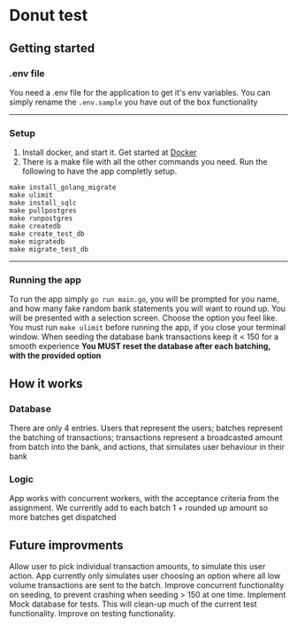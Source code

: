 # Donut test

## Getting started

### .env file

You need a .env file for the application to get it's env variables. You can simply rename the `.env.sample` you have out of the box functionality

------------
### Setup
1. Install docker, and start it. Get started at [Docker](http://https://www.docker.com/products/docker-desktop "Docker")
2. There is a make file with all the other commands you need. Run the following to have the app completly setup.  
```
make install_golang_migrate
make ulimit
make install_sqlc
make pullpostgres
make runpostgres
make createdb
make create_test_db
make migratedb
make migrate_test_db
```
------------
### Running the app
To run the app simply `go run main.go`, you will be prompted for you name, and how many fake random bank statements you will want to round up.
You will be presented with a selection screen. Choose the option you feel like.
You must run `make ulimit` before running the app, if you close your terminal window.
When seeding the database bank transactions keep it < 150 for a smooth experience
**You MUST reset the database after each batching, with the provided option**
## How it works
### Database
There are only 4 entries. Users that represent the users; batches represent the batching of transactions; transactions represent a broadcasted amount from batch into the bank, and actions, that simulates user behaviour in their bank
### Logic
App works with concurrent workers, with the acceptance criteria from the assignment.
We currently add to each batch 1 + rounded up amount so more batches get dispatched

## Future improvments
Allow user to pick individual transaction amounts, to simulate this user action. App currently only simulates user choosing an option where all low volume transactions are sent to the batch.
Improve concurrent functionality on seeding, to prevent crashing when seeding > 150 at one time.
Implement Mock database for tests. This will clean-up much of the current test functionality.
Improve on testing functionality.
